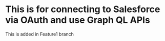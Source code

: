 # This is for connecting to Salesforce via OAuth and use Graph QL APIs

This is added in Feature1 branch